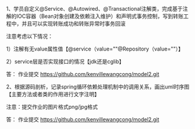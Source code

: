 1、学员自定义@Service、@Autowired、@Transactional注解类，完成基于注解的IOC容器（Bean对象创建及依赖注入维护）和声明式事务控制，写到转账工程中，并且可以实现转账成功和转账异常时事务回滚

注意考虑以下情况：

 1）注解有无value属性值【@service（value=""@Repository（value=""）】 

 2）service层是否实现接口的情况【jdk还是cglib】



答： 作业提交 https://github.com/kenvillewangcong/model2.git

2、根据源码剖析，记录spring循环依赖处理机制中的调用关系，画出uml时序图【主要方法或者类的作用进行文字注明】

注意：提交作业的图片格式png/jpg格式

答： 作业提交 https://github.com/kenvillewangcong/model2.git 